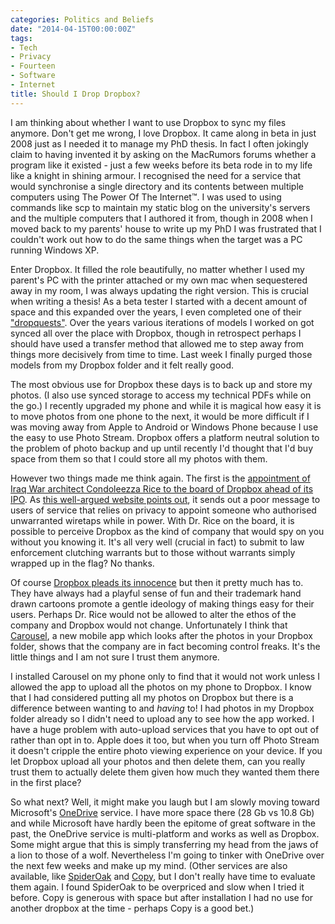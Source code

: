 ```yaml
---
categories: Politics and Beliefs
date: "2014-04-15T00:00:00Z"
tags:
- Tech
- Privacy
- Fourteen
- Software
- Internet
title: Should I Drop Dropbox?
---
```


I am thinking about whether I want to use Dropbox to sync my files anymore. Don't get me wrong, I love Dropbox. It came along in beta in just 2008 just as I needed it to manage my PhD thesis. In fact I often jokingly claim to having invented it by asking on the MacRumors forums whether a program like it existed  - just a few weeks before its beta rode in to my life like a knight in shining armour. I recognised the need for a service that would synchronise a single directory and its contents between multiple computers using The Power Of The Internet™. I was used to using commands like scp to maintain my static blog on the university's servers and the multiple computers that I authored it from, though in 2008 when I moved back to my parents' house to write up my PhD I was frustrated that I couldn't work out how to do the same things when the target was a PC running Windows XP.

Enter Dropbox. It filled the role beautifully, no matter whether I used my parent's PC with the printer attached or my own mac when sequestered away in my room, I was always updating the right version. This is crucial when writing a thesis! As a beta tester I started with a decent amount of space and this expanded over the years, I even completed one of their ["dropquests"](https://blog.dropbox.com/2012/05/dropquest-ii-the-future-is-now/). Over the years various iterations of models I worked on got synced all over the place with Dropbox, though in retrospect perhaps I should have used a transfer method that allowed me to step away from things more decisively from time to time. Last week I finally purged those models from my Dropbox folder and it felt really good.

The most obvious use for Dropbox these days is to back up and store my photos. (I also use synced storage to access my technical PDFs while on the go.) I recently upgraded my phone and while it is magical how easy it is to move photos from one phone to the next, it would be more difficult if I was moving away from Apple to Android or Windows Phone because I use the easy to use Photo Stream. Dropbox offers a platform neutral solution to the problem of photo backup and up until recently I'd thought that I'd buy space from them so that I could store all my photos with them.

However two things made me think again. The first is the [appointment of Iraq War architect Condoleezza Rice to the board of Dropbox ahead of its IPO](https://blog.dropbox.com/2014/04/growing-our-leadership-team/). As [this well-argued website points out](http://www.drop-dropbox.com), it sends out a poor message to users of service that relies on privacy to appoint someone who authorised unwarranted wiretaps while in power. With Dr. Rice on the board, it is possible to perceive Dropbox as the kind of company that would spy on you without you knowing it. It's all very well (crucial in fact) to submit to law enforcement clutching warrants but to those without warrants simply wrapped up in the flag? No thanks.

Of course [Dropbox pleads its innocence](https://blog.dropbox.com/2014/04/our-commitment-to-your-rights-and-privacy/) but then it pretty much has to. They have always had a playful sense of fun and their trademark hand drawn cartoons promote a gentle ideology of making things easy for their users. Perhaps Dr. Rice would not be allowed to alter the ethos of the company and Dropbox would not change. Unfortunately I think that [Carousel](http://www.wired.com/2014/04/3-ingenious-design-details-in-carousel-dropboxs-new-photo-app/), a new mobile app which looks after the photos in your Dropbox folder, shows that the company are in fact becoming control freaks. It's the little things and I am not sure I trust them anymore.

I installed Carousel on my phone only to find that it would not work unless I allowed the app to upload all the photos on my phone to Dropbox. I know that I had considered putting all my photos on Dropbox but there is a difference between wanting to and _having_ to! I had photos in my Dropbox folder already so I didn't need to upload any to see how the app worked. I have a huge problem with auto-upload services that you have to opt out of rather than opt in to. Apple does it too, but when you turn off Photo Stream it doesn't cripple the entire photo viewing experience on your device. If you let Dropbox upload all your photos and then delete them, can you really trust them to actually delete them given how much they wanted them there in the first place?

So what next? Well, it might make you laugh but I am slowly moving toward Microsoft's [OneDrive](https://onedrive.live.com/about/en-us/) service. I have more space there (28 Gb vs 10.8 Gb) and while Microsoft have hardly been the epitome of great software in the past, the OneDrive service is multi-platform and works as well as Dropbox. Some might argue that this is simply transferring my head from the jaws of a lion to those of a wolf. Nevertheless I'm going to tinker with OneDrive over the next few weeks and make up my mind. (Other services are also available, like [SpiderOak](https://spideroak.com) and [Copy](https://www.copy.com/home/), but I don't really have time to evaluate them again. I found SpiderOak to be overpriced and slow when I tried it before. Copy is generous with space but after installation I had no use for another dropbox at the time - perhaps Copy is a good bet.)
